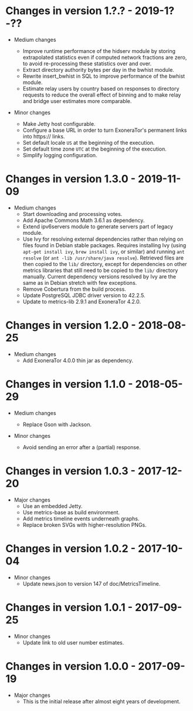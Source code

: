 # Changes in version 1.?.? - 2019-1?-??

 * Medium changes
   - Improve runtime performance of the hidserv module by storing
     extrapolated statistics even if computed network fractions are
     zero, to avoid re-processing these statistics over and over.
   - Extract directory authority bytes per day in the bwhist module.
   - Rewrite insert_bwhist in SQL to improve performance of the bwhist
     module.
   - Estimate relay users by country based on responses to directory
     requests to reduce the overall effect of binning and to make
     relay and bridge user estimates more comparable.

 * Minor changes
   - Make Jetty host configurable.
   - Configure a base URL in order to turn ExoneraTor's permanent
     links into https:// links.
   - Set default locale `US` at the beginning of the execution.
   - Set default time zone `UTC` at the beginning of the execution.
   - Simplify logging configuration.


# Changes in version 1.3.0 - 2019-11-09

 * Medium changes
   - Start downloading and processing votes.
   - Add Apache Commons Math 3.6.1 as dependency.
   - Extend ipv6servers module to generate servers part of legacy
     module.
   - Use Ivy for resolving external dependencies rather than relying
     on files found in Debian stable packages. Requires installing Ivy
     (using `apt-get install ivy`, `brew install ivy`, or similar) and
     running `ant resolve` (or `ant -lib /usr/share/java resolve`).
     Retrieved files are then copied to the `lib/` directory, except
     for dependencies on other metrics libraries that still need to be
     copied to the `lib/` directory manually. Current dependency
     versions resolved by Ivy are the same as in Debian stretch with
     few exceptions.
   - Remove Cobertura from the build process.
   - Update PostgreSQL JDBC driver version to 42.2.5.
   - Update to metrics-lib 2.9.1 and ExoneraTor 4.2.0.


# Changes in version 1.2.0 - 2018-08-25

 * Medium changes
   - Add ExoneraTor 4.0.0 thin jar as dependency.


# Changes in version 1.1.0 - 2018-05-29

 * Medium changes
   - Replace Gson with Jackson.

 * Minor changes
   - Avoid sending an error after a (partial) response.


# Changes in version 1.0.3 - 2017-12-20

 * Major changes
   - Use an embedded Jetty.
   - Use metrics-base as build environment.
   - Add metrics timeline events underneath graphs.
   - Replace broken SVGs with higher-resolution PNGs.


# Changes in version 1.0.2 - 2017-10-04

 * Minor changes
   - Update news.json to version 147 of doc/MetricsTimeline.


# Changes in version 1.0.1 - 2017-09-25

 * Minor changes
   - Update link to old user number estimates.


# Changes in version 1.0.0 - 2017-09-19

 * Major changes
   - This is the initial release after almost eight years of
     development.

